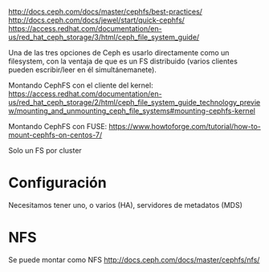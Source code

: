 http://docs.ceph.com/docs/master/cephfs/best-practices/
http://docs.ceph.com/docs/jewel/start/quick-cephfs/
https://access.redhat.com/documentation/en-us/red_hat_ceph_storage/3/html/ceph_file_system_guide/

Una de las tres opciones de Ceph es usarlo directamente como un filesystem, con la ventaja de que es un FS distribuido (varios clientes pueden escribir/leer en él simultánemanete).


Montando CephFS con el cliente del kernel: https://access.redhat.com/documentation/en-us/red_hat_ceph_storage/2/html/ceph_file_system_guide_technology_preview/mounting_and_unmounting_ceph_file_systems#mounting-cephfs-kernel

Montando CephFS con FUSE: https://www.howtoforge.com/tutorial/how-to-mount-cephfs-on-centos-7/

Solo un FS por cluster


# Configuración
Necesitamos tener uno, o varios (HA), servidores de metadatos (MDS)


# NFS
Se puede montar como NFS
http://docs.ceph.com/docs/master/cephfs/nfs/
